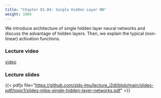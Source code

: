 ```yaml
---
title: "Chapter 01.04: Single Hidden Layer NN"
weight: 1004
---
```

We introduce architecture of single hidden layer neural networks and discuss the advantage of hidden layers. Then, we explain the typical (non-linear) activation
functions.

<!--more-->

### Lecture video

[video](https://drive.google.com/file/d/1OL3RSWHPvwzt1dDJ6DlZ6Md6cVUX0MST/view?usp=sharing)

### Lecture slides

{{< pdfjs file="https://github.com/slds-lmu/lecture_i2dl/blob/main/slides-pdf/topic1/slides-mlps-single-hidden-layer-networks.pdf" >}}
